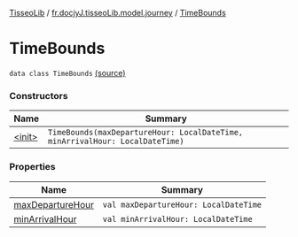 [TisseoLib](../../index.md) / [fr.docjyJ.tisseoLib.model.journey](../index.md) / [TimeBounds](./index.md)

# TimeBounds

`data class TimeBounds` [(source)](https://github.com/docjyJ/TisseoLib/tree/master/src/main/kotlin/fr/docjyJ/tisseoLib/model/journey/TimeBounds.kt#L5)

### Constructors

| Name | Summary |
|---|---|
| [&lt;init&gt;](-init-.md) | `TimeBounds(maxDepartureHour: LocalDateTime, minArrivalHour: LocalDateTime)` |

### Properties

| Name | Summary |
|---|---|
| [maxDepartureHour](max-departure-hour.md) | `val maxDepartureHour: LocalDateTime` |
| [minArrivalHour](min-arrival-hour.md) | `val minArrivalHour: LocalDateTime` |
